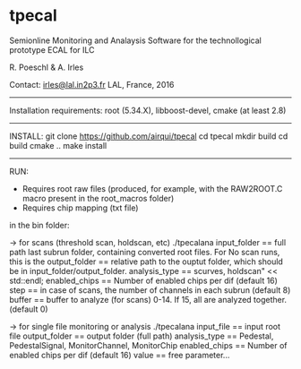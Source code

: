 # tpecal

Semionline Monitoring and Analaysis Software for the technollogical prototype ECAL for ILC 

R. Poeschl & A. Irles 

Contact:
irles@lal.in2p3.fr
LAL, France, 2016


-------------------------------
Installation requirements:
root (5.34.X),
libboost-devel,
cmake (at least 2.8)

------------------------------
INSTALL:
git clone https://github.com/airqui/tpecal
cd tpecal
mkdir build
cd build
cmake ..
make install

------------------------------
RUN:

- Requires root raw files (produced, for example, with the RAW2ROOT.C macro present in the root_macros folder)
- Requires chip mapping (txt file)

in the bin folder:

-> for scans (threshold scan, holdscan, etc) 
./tpecalana 
    input_folder  == full path last subrun folder, containing converted root files. For No scan runs, this is the 
    output_folder == relative path to the ouptut folder, which should be in input_folder/output_folder. 
    analysis_type == scurves, holdscan" << std::endl;
    enabled_chips == Number of enabled chips per dif (default 16) 
    step          == in case of scans, the number of channels in each subrun (default 8) 
    buffer        == buffer to analyze (for scans) 0-14. If 15, all are analyzed together. (default 0)

-> for single file monitoring or analysis
./tpecalana 
    input_file    == input root file 
    output_folder == output folder (full path) 
    analysis_type == Pedestal, PedestalSignal, MonitorChannel, MonitorChip
    enabled_chips == Number of enabled chips per dif (default 16) 
    value         == free parameter...  